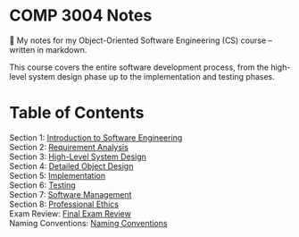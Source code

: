 # COMP 3004 Notes

📘 My notes for my Object-Oriented Software Engineering (CS) course – written in markdown.

This course covers the entire software development process, from the high-level system design phase up to the implementation and testing phases.

# Table of Contents

Section 1: [Introduction to Software Engineering](/Sections/Section%201.md)<br>
Section 2: [Requirement Analysis](/Sections/Section%202.md)<br>
Section 3: [High-Level System Design](/Sections/Section%203.md)<br>
Section 4: [Detailed Object Design](/Sections/Section%204.md)<br>
Section 5: [Implementation](/Sections/Section%205.md)<br>
Section 6: [Testing](/Sections/Section%206.md)<br>
Section 7: [Software Management](/Sections/Section%207.md)<br>
Section 8: [Professional Ethics](/Sections/Section%208.md)<br>
Exam Review: [Final Exam Review](Exam%20Review.md)<br>
Naming Conventions: [Naming Conventions](Naming%20Conventions.md)